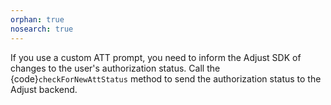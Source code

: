 ```yaml
---
orphan: true
nosearch: true
---
```


If you use a custom ATT prompt, you need to inform the Adjust SDK of changes to the user's authorization status. Call the {code}`checkForNewAttStatus` method to send the authorization status to the Adjust backend.

